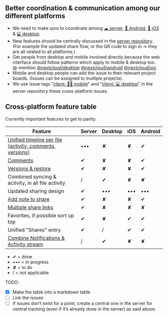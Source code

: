 ## Better coordination & communication among our different platforms
- We need to make sure to coordinate among [☁ server](https://github.com/nextcloud/server/), [🤖 Android](https://github.com/nextcloud/android/), [🍏 iOS](https://github.com/nextcloud/ios/) & [💻 desktop](https://github.com/nextcloud/desktop/).
- New features should be centrally discussed in the [server repository](https://github.com/nextcloud/server/). (For example the updated share flow, or the QR code to sign in → they are all related to all platforms.)
- Get people from desktop and mobile involved directly because the web interface should follow patterns which apply to mobile & desktop too. @-mention [@nextcloud/desktop](https://github.com/orgs/nextcloud/teams/desktop/members) [@nextcloud/android](https://github.com/orgs/nextcloud/teams/android/members) [@nextcloud/ios](https://github.com/orgs/nextcloud/teams/ios/members)
- Mobile and desktop people can add the issue to their relevant project boards. (Issues can be assigned to multiple projects).
- We use issue tags "[client: 🤖🍏 mobile](https://github.com/nextcloud/server/labels/client%3A%20%F0%9F%A4%96%F0%9F%8D%8F%20mobile)" and "[client: 💻 desktop](https://github.com/nextcloud/server/labels/client%3A%20%F0%9F%92%BB%20desktop)" in the server repository these cross-platform issues.

## Cross-platform feature table
Currently important features to get to parity:

|Feature|Server|Desktop|iOS|Android|
|---|---|---|---|---|
|[Unified timeline per file (activity, comments, versions)](https://github.com/nextcloud/server/issues/658)|•••|✘|✘|✔|
|[Comments](https://github.com/nextcloud/server/issues/15749)|✔|✘|✘|✔|
|[Versions & restore](https://github.com/nextcloud/server/issues/15750)|✔|✘|✘|✔|
|Combined syncing & activity, in all file activity|/|✔|✘|✘|
|Updated sharing design|✔|•••|•••|•••|
|[Add note to share](https://github.com/nextcloud/server/issues/15751)|✔|✘|✘|✔|
|[Multiple share links](https://github.com/nextcloud/server/issues/15752)|✔|✘|✘|✘|
|Favorites, if possible sort up top|✔|✘|✔|✔|
|Unified "Shares" entry|✔|/|✔|✔|
|[Combine Notifications & Activity stream](https://github.com/nextcloud/server/issues/14662)|/|✔|✘|✘|

- ✔ = done
- ••• = in progress
- ✘ = to do
- / = not applicable

TODO:
- [x] Make the table into a markdown table
- [ ] Link the issues
- [ ] If issues don’t exist for a point, create a central one in the server for central tracking (even if it’s already done in the server) as said above.